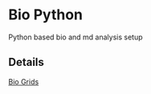 # Bio Python

Python based bio and md analysis setup

## Details

[Bio Grids](https://github.com/bio-grids/biolab_preparation/blob/master/03_Anaconda_and_Related_Packages_Installations.md)
